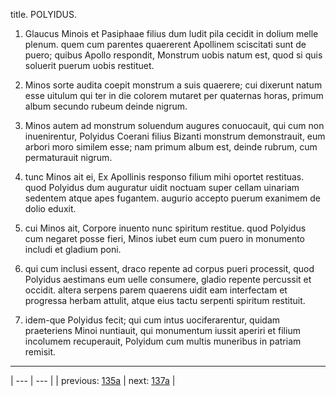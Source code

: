 title. POLYIDUS.



1. Glaucus Minois et Pasiphaae filius dum ludit pila cecidit in dolium melle plenum. quem cum parentes quaererent Apollinem sciscitati sunt de puero; quibus Apollo respondit, Monstrum uobis natum est, quod si quis soluerit puerum uobis restituet.



2. Minos sorte audita coepit monstrum a suis quaerere; cui dixerunt natum esse uitulum qui ter in die colorem mutaret per quaternas horas, primum album secundo rubeum deinde nigrum.



3. Minos autem ad monstrum soluendum augures conuocauit, qui cum non inuenirentur, Polyidus Coerani filius Bizanti monstrum demonstrauit, eum arbori moro similem esse; nam primum album est, deinde rubrum, cum permaturauit nigrum.



4. tunc Minos ait ei, Ex Apollinis responso filium mihi oportet restituas. quod Polyidus dum auguratur uidit noctuam super cellam uinariam sedentem atque apes fugantem. augurio accepto puerum exanimem de dolio eduxit.



5. cui Minos ait, Corpore inuento nunc spiritum restitue. quod Polyidus cum negaret posse fieri, Minos iubet eum cum puero in monumento includi et gladium poni.



6. qui cum inclusi essent, draco repente ad corpus pueri processit, quod Polyidus aestimans eum uelle consumere, gladio repente percussit et occidit. altera serpens parem quaerens uidit eam interfectam et progressa herbam attulit, atque eius tactu serpenti spiritum restituit.



7. idem-que Polyidus fecit; qui cum intus uociferarentur, quidam praeteriens Minoi nuntiauit, qui monumentum iussit aperiri et filium incolumem recuperauit, Polyidum cum multis muneribus in patriam remisit.



---

| --- | --- |
| previous: [135a](../135a/) | next: [137a](../137a/) |